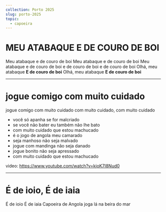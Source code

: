 ```yaml
---
collection: Porto 2025
slug: porto-2025
topic:
  - capoeira
---
```

# MEU ATABAQUE E DE COURO DE BOI

Meu atabaque e de couro de boi
Meu atabaque e de couro de boi
Meu atabaque e de couro de boi
e de couro de boi
e de couro de boi
Olhá, meu atabaque
**E de couro de boi**
Olhá, meu atabaque
**E de couro de boi**

---

# jogue comigo com muito cuidado

jogue comigo com muito cuidado
com muito cuidado, com muito cuidado
- você só apanha se for malcriado
- se você não bater eu também não lhe bato
- com muito cuidado que estou machucado
- é o jogo de angola meu camarado
- seja manhoso não seja malvado
- jogue com mandinga não seja danado
- jogue bonito não seja apressado
- com muito cuidado que estou machucado

video: https://www.youtube.com/watch?v=kjoK7I8Nud0

---

# É de ioio, É de iaia

É de ioio
É de iaia
Capoeira de Angola joga
lá na beira do mar
